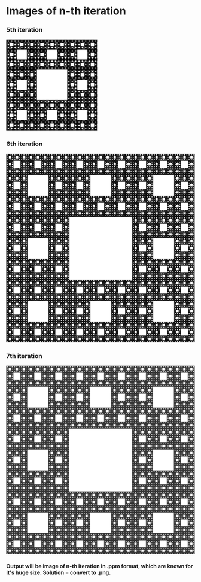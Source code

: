 # Images of n-th iteration
### 5th iteration
![Menger5](menger_5.png)

### 6th iteration
![Menger6](menger_6.png)

### 7th iteration
![Menger6](menger_7.png)


#### Output will be image of n-th iteration in .ppm format, which are known for it's huge size. Solution = convert to .png.